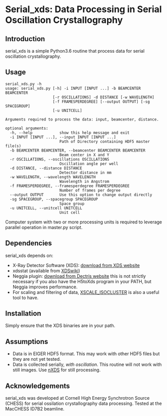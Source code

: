 Serial_xds: Data Processing in Serial Oscillation Crystallography
================

Introduction
----------------
serial_xds is a simple Python3.6 routine that process data for serial oscillation crystallography.

Usage
----------------
    serial_xds.py -h
    usage: serial_xds.py [-h] -i INPUT [INPUT ...] -b BEAMCENTER BEAMCENTER
                         [-r OSCILLATIONS] -d DISTANCE [-w WAVELENGTH]
                         [-f FRAMESPERDEGREE] [--output OUTPUT] [-sg SPACEGROUP]
                         [-u UNITCELL]

    Arguments required to process the data: input, beamcenter, distance.

    optional arguments:
      -h, --help            show this help message and exit
      -i INPUT [INPUT ...], --input INPUT [INPUT ...]
                            Path of Directory containing HDF5 master file(s)
      -b BEAMCENTER BEAMCENTER, --beamcenter BEAMCENTER BEAMCENTER
                            Beam center in X and Y
      -r OSCILLATIONS, --oscillations OSCILLATIONS
                            Oscillation angle per well
      -d DISTANCE, --distance DISTANCE
                            Detector distance in mm
      -w WAVELENGTH, --wavelength WAVELENGTH
                            Wavelength in Angstrom
      -f FRAMESPERDEGREE, --framesperdegree FRAMESPERDEGREE
                            Number of frames per degree
      --output OUTPUT       Use this option to change output directly
      -sg SPACEGROUP, --spacegroup SPACEGROUP
                            Space group
      -u UNITCELL, --unitcell UNITCELL
                            Unit cell

Computer system with two or more processing units is required to leverage parallel operation in master.py script.

Dependencies
--------------
serial_xds depends on:

* X-Ray Detector Software (XDS): [download from XDS website](http://xds.mpimf-heidelberg.mpg.de/)
* xdsstat (available from [XDSwiki](https://strucbio.biologie.uni-konstanz.de/xdswiki/index.php/Xdsstat#Availability))
* Neggia plugin: [download from Dectris website](https://www.dectris.com/accounts/login/?next=/support/downloads/software/neggia/) this is not strictly necessary if you also have the H5toXds program in your PATH, but Neggia improves performance.
* For scaling and filtering of data, [XSCALE_ISOCLUSTER](https://strucbio.biologie.uni-konstanz.de/xdswiki/index.php/XSCALE_ISOCLUSTER) is also a useful tool to have.

Installation
---------------
Simply ensure that the XDS binaries are in your path.

Assumptions
---------------

* Data is in EIGER HDF5 format. This may work with other HDF5 files but they are not yet tested.
* Data is collected serially, <i>with oscillation</i>. This routine will not work with still images. Use [nXDS](http://nxds.mpimf-heidelberg.mpg.de/) for still processing.

Acknowledgements
-----------------
serial_xds was developed at Cornell High Energy Synchrotron Source (CHESS) for serial ossilation crystallography data processing. Tested at the MacCHESS ID7B2 beamline.
